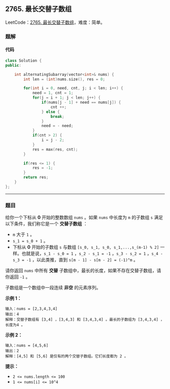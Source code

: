 ## 2765. 最长交替子数组

LeetCode：[2765. 最长交替子数组](https://leetcode.cn/problems/longest-alternating-subarray/)，难度：简单。

### 题解

#### 代码

```c++
class Solution {
public:

    int alternatingSubarray(vector<int>& nums) {
        int len = (int)nums.size(), res = 0;

        for(int i = 0, need, cnt, j; i < len; i++) {
            need = 1, cnt = 1;
            for(j = i + 1; j < len; j++) {
                if(nums[j - 1] + need == nums[j]) {
                    cnt ++;
                } else {
                    break;
                }
                need = - need;
            }
            if(cnt > 2) {
                i = j - 2;
            }
            res = max(res, cnt);
        }

        if(res <= 1) {
            res = -1;
        }
        return res;
    }
};
```



---



### 题目

给你一个下标从 **0** 开始的整数数组 `nums` 。如果 `nums` 中长度为 `m` 的子数组 `s` 满足以下条件，我们称它是一个 **交替子数组** ：

- `m` 大于 `1` 。
- `s_1 = s_0 + 1` 。
- 下标从 **0** 开始的子数组 `s` 与数组 `[s_0, s_1, s_0, s_1,...,s_(m-1) % 2]` 一样。也就是说，`s_1 - s_0 = 1` ，`s_2 - s_1 = -1` ，`s_3 - s_2 = 1` ，`s_4 - s_3 = -1` ，以此类推，直到 `s[m - 1] - s[m - 2] = (-1)^m` 。

请你返回 `nums` 中所有 **交替** 子数组中，最长的长度，如果不存在交替子数组，请你返回 `-1` 。

子数组是一个数组中一段连续 **非空** 的元素序列。

 

**示例 1：**

```
输入：nums = [2,3,4,3,4]
输出：4
解释：交替子数组有 [3,4] ，[3,4,3] 和 [3,4,3,4] 。最长的子数组为 [3,4,3,4] ，长度为4 。
```

**示例 2：**

```
输入：nums = [4,5,6]
输出：2
解释：[4,5] 和 [5,6] 是仅有的两个交替子数组。它们长度都为 2 。
```

 

**提示：**

- `2 <= nums.length <= 100`
- `1 <= nums[i] <= 10^4`


